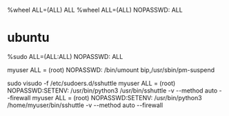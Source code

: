 %wheel  ALL=(ALL)             ALL
%wheel  ALL=(ALL)   NOPASSWD: ALL

# ubuntu
%sudo   ALL=(ALL:ALL) NOPASSWD: ALL


myuser  ALL = (root) NOPASSWD: /bin/umount bip,/usr/sbin/pm-suspend

sudo visudo -f /etc/sudoers.d/sshuttle
myuser  ALL = (root) NOPASSWD:SETENV: /usr/bin/python3 /usr/bin/sshuttle -v --method auto --firewall
myuser  ALL = (root) NOPASSWD:SETENV: /usr/bin/python3 /home/myuser/bin/sshuttle -v --method auto --firewall
